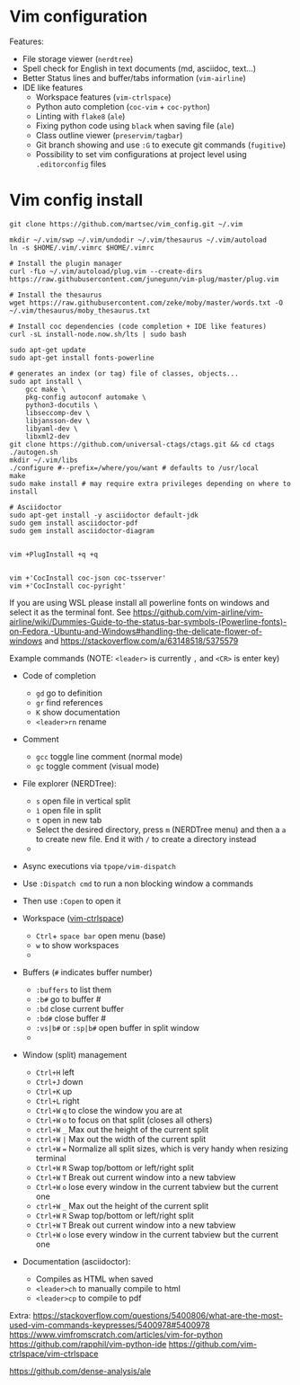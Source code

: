 # Vim configuration

Features:
* File storage viewer (`nerdtree`)
* Spell check for English in text documents (md, asciidoc, text...)
* Better Status lines and buffer/tabs information (`vim-airline`)
* IDE like features
  * Workspace features (`vim-ctrlspace`)
  * Python auto completion (`coc-vim` + `coc-python`) 
  * Linting with `flake8` (`ale`)
  * Fixing python code using `black` when saving file (`ale`)
  * Class outline viewer (`preservim/tagbar`)
  * Git branch showing and use `:G` to execute git commands (`fugitive`)
  * Possibility to set vim configurations at project level using `.editorconfig` files

# Vim config install

```
git clone https://github.com/martsec/vim_config.git ~/.vim

mkdir ~/.vim/swp ~/.vim/undodir ~/.vim/thesaurus ~/.vim/autoload
ln -s $HOME/.vim/.vimrc $HOME/.vimrc

# Install the plugin manager
curl -fLo ~/.vim/autoload/plug.vim --create-dirs https://raw.githubusercontent.com/junegunn/vim-plug/master/plug.vim

# Install the thesaurus 
wget https://raw.githubusercontent.com/zeke/moby/master/words.txt -O ~/.vim/thesaurus/moby_thesaurus.txt

# Install coc dependencies (code completion + IDE like features)
curl -sL install-node.now.sh/lts | sudo bash

sudo apt-get update
sudo apt-get install fonts-powerline

# generates an index (or tag) file of classes, objects...
sudo apt install \
    gcc make \
    pkg-config autoconf automake \
    python3-docutils \
    libseccomp-dev \
    libjansson-dev \
    libyaml-dev \
    libxml2-dev
git clone https://github.com/universal-ctags/ctags.git && cd ctags
./autogen.sh
mkdir ~/.vim/libs
./configure #--prefix=/where/you/want # defaults to /usr/local
make
sudo make install # may require extra privileges depending on where to install

# Asciidoctor
sudo apt-get install -y asciidoctor default-jdk
sudo gem install asciidoctor-pdf
sudo gem install asciidoctor-diagram


vim +PlugInstall +q +q


vim +'CocInstall coc-json coc-tsserver'
vim +'CocInstall coc-pyright'
```


If you are using WSL please install all powerline fonts on windows and select it as the terminal font. See https://github.com/vim-airline/vim-airline/wiki/Dummies-Guide-to-the-status-bar-symbols-(Powerline-fonts)-on-Fedora,-Ubuntu-and-Windows#handling-the-delicate-flower-of-windows and https://stackoverflow.com/a/63148518/5375579

Example commands (NOTE: `<leader>` is currently `,` and `<CR>` is enter key)

* Code of completion
  * `gd` go to definition
  * `gr` find references
  * `K` show documentation
  * `<leader>rn` rename
* Comment
  * `gcc` toggle line comment (normal mode)
  * `gc` toggle comment (visual mode)
* File explorer (NERDTree):
  * `s` open file in vertical split
  * `ì` open file in split
  * `t` open in new tab
  * Select the desired directory, press `m` (NERDTree menu) and then a `a` to create new file. End it with `/` to create a directory instead
  * 
* Async executions via `tpope/vim-dispatch`
* Use `:Dispatch cmd` to run a non blocking window a commands
* Then use `:Copen` to open it

* Workspace ([vim-ctrlspace](https://awesomeopensource.com/project/yehuohan/vim-ctrlspace))
  * `Ctrl`+ `space bar` open menu (base)
  * `w` to show workspaces
  *

* Buffers (`#` indicates buffer number)
  * `:buffers` to list them
  * `:b#` go to buffer #
  * `:bd` close current buffer
  * `:bd#` close buffer #
  * `:vs|b#` or `:sp|b#` open buffer in split window
  *

* Window (split) management 
  * `Ctrl+H` left
  * `Ctrl+J` down
  * `Ctrl+K` up
  * `Ctrl+L` right
  * `Ctrl+W` `q` to close the window you are at
  * `Ctrl+W` `o` to focus on that split (closes all others)
  * `ctrl+W` `_` Max out the height of the current split
  * `ctrl+W` `|` Max out the width of the current split
  * `ctrl+W` `=` Normalize all split sizes, which is very handy when resizing terminal
  * `Ctrl+W` `R` Swap top/bottom or left/right split
  * `Ctrl+W` `T` Break out current window into a new tabview
  * `Ctrl+W` `o` lose every window in the current tabview but the current one  
  * `ctrl+W` `_` Max out the height of the current split
  * `Ctrl+W` `R` Swap top/bottom or left/right split
  * `Ctrl+W` `T` Break out current window into a new tabview
  * `Ctrl+W` `o` lose every window in the current tabview but the current one

* Documentation (asciidoctor):
  * Compiles as HTML when saved
  * `<leader>ch` to  manually compile to html
  * `<leader>cp` to compile to pdf


Extra:
https://stackoverflow.com/questions/5400806/what-are-the-most-used-vim-commands-keypresses/5400978#5400978
https://www.vimfromscratch.com/articles/vim-for-python
https://github.com/rapphil/vim-python-ide
https://github.com/vim-ctrlspace/vim-ctrlspace


https://github.com/dense-analysis/ale
